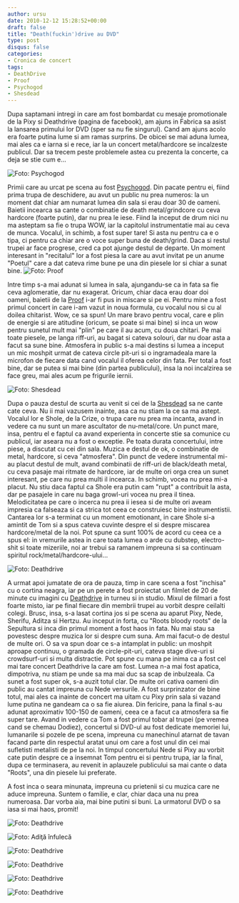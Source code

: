 ```yaml
---
author: ursu
date: 2010-12-12 15:28:52+00:00
draft: false
title: "Death(fuckin')drive au DVD"
type: post
disqus: false
categories:
- Cronica de concert
tags:
- DeathDrive
- Proof
- Psychogod
- Shesdead
---
```

Dupa saptamani intregi in care am fost bombardat cu mesaje promotionale de la Pixy si Deathdrive (pagina de facebook), am ajuns in Fabrica sa asist la lansarea primului lor DVD (sper sa nu fie singurul). Cand am ajuns acolo era foarte putina lume si am ramas surprins. De obicei se mai aduna lumea, mai ales ca e iarna si e rece, iar la un concert metal/hardcore se incalzeste publicul. Dar sa trecem peste problemele astea cu prezenta la concerte, ca deja se stie cum e...

![Foto: Psychogod](/img/psychogod_5253776438_o.jpg)


Primii care au urcat pe scena au fost [Psychogod](http://www.myspace.com/psychogodband). Din pacate pentru ei, fiind prima trupa de deschidere, au avut un public nu prea numeros: la un moment dat chiar am numarat lumea din sala si erau doar 30 de oameni. Baietii incearca sa cante o combinatie de death metal/grindcore cu ceva hardcore (foarte putin), dar nu prea le iese. Fiind la inceput de drum nici nu ma asteptam sa fie o trupa WOW, iar la capitolul instrumentatie mai au ceva de munca. Vocalul, in schimb, a fost super tare! Si asta nu pentru ca e o tipa, ci pentru ca chiar are o voce super buna de death/grind. Daca si restul trupei ar face progrese, cred ca pot ajunge destul de departe. Un moment interesant in "recitalul" lor a fost piesa la care au avut invitat pe un anume "Poetul" care a dat cateva rime bune pe una din piesele lor si chiar a sunat bine.
![Foto: Proof](/img/proof_5253779052_o.jpg)


Intre timp s-a mai adunat si lumea in sala, ajungandu-se ca in fata sa fie ceva aglomeratie, dar nu exagerat. Oricum, chiar daca erau doar doi oameni, baietii de la [Proof](http://www.myspace.com/proofhcm) i-ar fi pus in miscare si pe ei. Pentru mine a fost primul concert in care i-am vazut in noua formula, cu vocalul nou si cu al doilea chitarist. Wow, ce sa spun! Un mare bravo pentru vocal, care e plin de energie si are atitudine (oricum, se poate si mai bine) si inca un wow pentru sunetul mult mai "plin" pe care il au acum, cu doua chitari. Pe mai toate piesele, pe langa riff-uri, au bagat si cateva solouri, dar nu doar asta a facut sa sune bine. Atmosfera in public s-a mai destins si lumea a inceput un mic moshpit urmat de cateva circle pit-uri si o ingramadeala mare la microfon de fiecare data cand vocalul il oferea celor din fata. Per total a fost bine, dar se putea si mai bine (din partea publicului), insa la noi incalzirea se face greu, mai ales acum pe frigurile iernii.

![Foto: Shesdead](/img/shesdead_5253781492_o.jpg)


Dupa o pauza destul de scurta au venit si cei de la [Shesdead](http://www.myspace.com/sheisnomore) sa ne cante cate ceva. Nu ii mai vazusem inainte, asa ca nu stiam la ce sa ma astept. Vocalul lor e Shole, de la Crize, o trupa care nu prea ma incanta, avand in vedere ca nu sunt un mare ascultator de nu-metal/core. Un punct mare, insa, pentru el e faptul ca avand experienta in concerte stie sa comunice cu publicul, iar aseara nu a fost o exceptie. Pe toata durata concertului, intre piese, a discutat cu cei din sala. Muzica e destul de ok, o combinatie de metal, hardcore, si ceva "atmosfera". Din punct de vedere instrumental mi-au placut destul de mult, avand combinatii de riff-uri de black/death metal, cu ceva pasaje mai ritmate de hardcore, iar de multe ori orga crea un sunet interesant, pe care nu prea multi il incearca. In schimb, vocea nu prea mi-a placut. Nu stiu daca faptul ca Shole era putin cam "rupt" a contribuit la asta, dar pe pasajele in care nu baga growl-uri vocea nu prea il tinea. Melodicitatea pe care o incerca nu prea ii iesea si de multe ori aveam impresia ca falseaza si ca strica tot ceea ce construiesc bine instrumentistii. Cantarea lor s-a terminat cu un moment emotionant, in care Shole si-a amintit de Tom si a spus cateva cuvinte despre el si despre miscarea hardcore/metal de la noi. Pot spune ca sunt 100% de acord cu ceea ce a spus el: in vremurile astea in care toata lumea o arde cu dubstep, electro-shit si toate mizeriile, noi ar trebui sa ramanem impreuna si sa continuam spiritul rock/metal/hardcore-ului...

![Foto: Deathdrive](/img/deathdrive_5253787324_o.jpg)


A urmat apoi jumatate de ora de pauza, timp in care scena a fost "inchisa" cu o cortina neagra, iar pe un perete a fost proiectat un filmlet de 20 de minute cu imagini cu [Deathdrive](http://www.myspace.com/deathdriveband) in turneu si in studio. Mixul de filmari a fost foarte misto, iar pe final fiecare din membrii trupei au vorbit despre ceilalti colegi. Brusc, insa, s-a lasat cortina jos si pe scena au aparut Pixy, Nede, Sherifu, Aditza si Hertzu. Au inceput in forta, cu "Roots bloody roots" de la Sepultura si inca din primul moment a fost haos in fata. Nu mai stau sa povestesc despre muzica lor si despre cum suna. Am mai facut-o de destul de multe ori. O sa va spun doar ce s-a intamplat in public: un moshpit aproape continuu, o gramada de circle-pit-uri, cateva stage dive-uri si crowdsurf-uri si multa distractie. Pot spune cu mana pe inima ca a fost cel mai tare concert Deathdrive la care am fost. Lumea n-a mai fost apatica, dimpotriva, nu stiam pe unde sa ma mai duc sa scap de inbulzeala. Ca sunet a fost super ok, s-a auzit totul clar. De multe ori cativa oameni din public au cantat impreuna cu Nede versurile. A fost surprinzator de bine totul, mai ales ca inainte de concert ma uitam cu Pixy prin sala si vazand lume putina ne gandeam ca o sa fie aiurea. Din fericire, pana la final s-au adunat aproximativ 100-150 de oameni, ceea ce a facut ca atmosfera sa fie super tare. Avand in vedere ca Tom a fost primul tobar al trupei (pe vremea cand se chemau Dodiez), concertul si DVD-ul au fost dedicate memoriei lui, lumanarile si pozele de pe scena, impreuna cu manechinul atarnat de tavan facand parte din respectul aratat unui om care a fost unul din cei mai sufletisti metalisti de pe la noi. In timpul concertului Nede si Pixy au vorbit cate putin despre ce a insemnat Tom pentru ei si pentru trupa, iar la final, dupa ce terminasera, au revenit in aplauzele publicului sa mai cante o data "Roots", una din piesele lui preferate.

A fost inca o seara minunata, impreuna cu prietenii si cu muzica care ne aduce impreuna. Suntem o familie, e clar, chiar daca una nu prea numeroasa. Dar vorba aia, mai bine putini si buni. La urmatorul DVD o sa iasa si mai haos, promit!

![Foto: Deathdrive](/img/deathdrive_5253789306_o.jpg)

![Foto: Adiţă înfulecă](/img/adi-nfulec_5253180755_o.jpg)

![Foto: Deathdrive](/img/deathdrive_5253179141_o.jpg)

![Foto: Deathdrive](/img/deathdrive_5253176821_o.jpg)

![Foto: Deathdrive](/img/deathdrive_5253783012_o.jpg)

![Foto: Deathdrive](/img/deathdrive_5253786052_o.jpg)

